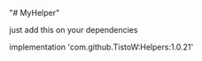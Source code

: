 "# MyHelper"

just add this on your dependencies

implementation 'com.github.TistoW:Helpers:1.0.21'
